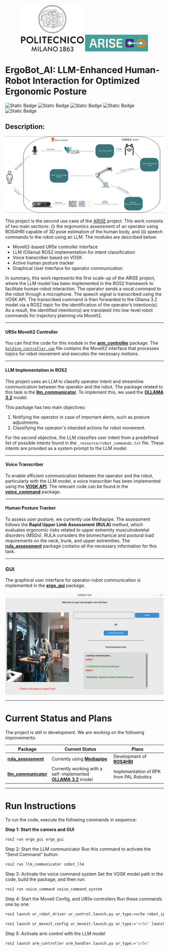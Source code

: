 <p align="center">
  <a href="https://www.industry40lab.org/"><img src="materials/polimi_logo.png" alt="Polimi Logo" width="200"/></a>
  <a href="https://arise-middleware.eu/"><img src="materials/Screenshot%20from%202024-12-03%2011-00-00.png" alt="ARISE Screenshot" width="200"/></a>
</p>

<h1 style="display: flex; align-items: center; justify-content: space-between;">
    ErgoBot_AI: LLM-Enhanced Human-Robot Interaction for Optimized Ergonomic Posture
</h1>

![Static Badge](https://img.shields.io/badge/Ubuntu-24.04-orange)
![Static Badge](https://img.shields.io/badge/Python-3.10-blue)
![Static Badge](https://img.shields.io/badge/ROS2-iron-blue)
![Static Badge](https://img.shields.io/badge/ROS2-humble-blue)
![Static Badge](https://img.shields.io/badge/ROS2-Jazzy-blue)

## Description:

<p align="center">
  <img src="materials/diagram2.png" alt="Overall Diagram"/>
</p>

This project is the second use case of the <a href="https://arise-middleware.eu/">ARISE</a> project. This work consists of two main sections: (i) the ergonomics assessment of an operator using ROS4HRI capable of 3D pose estimation of the human body, and (ii) speech commands to the robot using an LLM. The modules are described below:

<ul>
  <li>MoveIt2-based UR5e controller interface</li>
  <li>LLM (Ollama) ROS2 implementation for intent classification</li>
  <li>Voice transcriber based on VOSK</li>
  <li>Active human posture tracker</li>
  <li>Graphical User Interface for operator communication</li>
</ul>

In summary, this work represents the first scale-up of the ARISE project, where the LLM model has been implemented in the ROS2 framework to facilitate human-robot interaction. The operator sends a vocal command to the robot through a microphone. The speech signal is transcribed using the VOSK API. The transcribed command is then forwarded to the Ollama 3.2 model via a ROS2 topic for the identification of the operator’s intention(s). As a result, the identified intention(s) are translated into low-level robot commands for trajectory planning via MoveIt2. 

<hr>

#### UR5e MoveIt2 Controller

You can find the code for this module in the <a href="https://github.com/Industry40Lab/ErgoBot_AI/tree/main/arm_controller">**arm_controller**</a> package. The <a href="https://github.com/Industry40Lab/ErgoBot_AI/blob/main/arm_controller/src/holding_controller.cpp">`holding_controller.cpp`</a> file contains the MoveIt2 interface that processes topics for robot movement and executes the necessary motions. 

<hr>

#### LLM Implementation in ROS2

This project uses an LLM to classify operator intent and streamline communication between the operator and the robot. The package related to this task is the <a href="https://github.com/Industry40Lab/ErgoBot_AI/tree/main/llm_communicator">**llm_communicator**</a>. To implement this, we used the <a href="https://github.com/ollama/ollama/tree/main">**OLLAMA 3.2**</a> model.

This package has two main objectives:

<ol>
  <li>Notifying the operator in case of important alerts, such as posture adjustments.</li>
  <li>Classifying the operator's intended actions for robot movement.</li>
</ol>

For the second objective, the LLM classifies user intent from a predefined list of possible intents found in the `_resource/robot_commands.txt` file. These intents are provided as a system prompt to the LLM model. 

<hr>

#### Voice Transcriber

To enable efficient communication between the operator and the robot, particularly with the LLM model, a voice transcriber has been implemented using the <a href="https://github.com/alphacep/vosk-api">**VOSK API**</a>. The relevant code can be found in the <a href="https://github.com/Industry40Lab/ErgoBot_AI/tree/main/voice_command/voice_command">**voice_command**</a> package.

<hr>

#### Human Posture Tracker

To assess user posture, we currently use Mediapipe. The assessment follows the **Rapid Upper Limb Assessment (RULA)** method, which evaluates ergonomic risks related to upper extremity musculoskeletal disorders (MSDs). RULA considers the biomechanical and postural load requirements on the neck, trunk, and upper extremities. The <a href="https://github.com/Industry40Lab/ErgoBot_AI/tree/main/rula_assessment">**rula_assessment**</a> package contains all the necessary information for this task.

<hr>

### GUI

The graphical user interface for operator-robot communication is implemented in the <a href="https://github.com/Industry40Lab/ErgoBot_AI/tree/main/ergo_gui">**ergo_gui**</a> package.

<p align="center">
  <img src="materials/BAD_POSE.png" alt="GUI Screenshot"/>
</p>

<hr>

# Current Status and Plans

The project is still in development. We are working on the following improvements:

| Package | Current Status | Plans |
|---------|----------------|-------|
| <a href="https://github.com/Industry40Lab/ErgoBot_AI/tree/main/rula_assessment">**rula_assessment**</a> | Currently using <a href="https://ai.google.dev/edge/mediapipe/solutions/vision/pose_landmarker">**Mediapipe**</a> | Development of <a href="https://github.com/ros4hri">**ROS4HRI**</a> |
| <a href="https://github.com/Industry40Lab/ErgoBot_AI/tree/main/llm_communicator">**llm_communicator**</a> | Currently working with a self-implemented <a href="https://github.com/ollama/ollama/tree/main">**OLLAMA 3.2**</a> model | Implementation of RPK from PAL Robotics |

<hr>

# Run Instructions

To run the code, execute the following commands in sequence:

**Step 1: Start the camera and GUI**  
```bash
ros2 run ergo_gui ergo_gui
```

Step 2: Start the LLM communicator
Run this command to activate the "Send Command" button:

```bash
ros2 run llm_communicator cobot_llm
```
Step 3: Activate the voice command system
Set the VOSK model path in the code, build the package, and then run:

```bash
ros2 run voice_command voice_command_system
```

Step 4: Start the MoveIt Config, and UR5e controllers
Run these commands one by one:

```bash
ros2 launch ur_robot_driver ur_control.launch.py ur_type:=ur5e robot_ip:=192.168.0.100 launch_rviz:=false
```

```bash
ros2 launch ur_moveit_config ur_moveit.launch.py ur_type:="ur5e" launch_rviz:=false
```

Step 5: Activate arm control with the LLM model

```bash
ros2 launch arm_controller arm_handler.launch.py ur_type:="ur5e"
```



